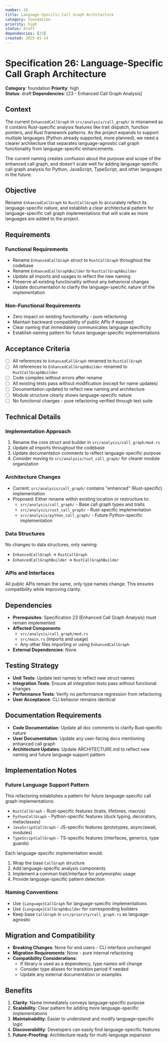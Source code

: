 ```yaml
---
number: 26
title: Language-Specific Call Graph Architecture
category: foundation
priority: high
status: draft
dependencies: [23]
created: 2025-01-14
---
```


# Specification 26: Language-Specific Call Graph Architecture

**Category**: foundation
**Priority**: high  
**Status**: draft
**Dependencies**: [23 - Enhanced Call Graph Analysis]

## Context

The current `EnhancedCallGraph` in `src/analysis/call_graph/` is misnamed as it contains Rust-specific analysis features like trait dispatch, function pointers, and Rust framework patterns. As the project expands to support multiple languages (Python already supported, more planned), we need a clearer architecture that separates language-agnostic call graph functionality from language-specific enhancements.

The current naming creates confusion about the purpose and scope of the enhanced call graph, and doesn't scale well for adding language-specific call graph analysis for Python, JavaScript, TypeScript, and other languages in the future.

## Objective

Rename `EnhancedCallGraph` to `RustCallGraph` to accurately reflect its language-specific nature, and establish a clear architectural pattern for language-specific call graph implementations that will scale as more languages are added to the project.

## Requirements

### Functional Requirements
- Rename `EnhancedCallGraph` struct to `RustCallGraph` throughout the codebase
- Rename `EnhancedCallGraphBuilder` to `RustCallGraphBuilder`
- Update all imports and usages to reflect the new naming
- Preserve all existing functionality without any behavioral changes
- Update documentation to clarify the language-specific nature of the implementation

### Non-Functional Requirements
- Zero impact on existing functionality - pure refactoring
- Maintain backward compatibility of public APIs if exposed
- Clear naming that immediately communicates language specificity
- Establish naming pattern for future language-specific implementations

## Acceptance Criteria

- [ ] All references to `EnhancedCallGraph` renamed to `RustCallGraph`
- [ ] All references to `EnhancedCallGraphBuilder` renamed to `RustCallGraphBuilder`
- [ ] Code compiles without errors after rename
- [ ] All existing tests pass without modification (except for name updates)
- [ ] Documentation updated to reflect new naming and architecture
- [ ] Module structure clearly shows language-specific nature
- [ ] No functional changes - pure refactoring verified through test suite

## Technical Details

### Implementation Approach
1. Rename the core struct and builder in `src/analysis/call_graph/mod.rs`
2. Update all imports throughout the codebase
3. Update documentation comments to reflect language-specific purpose
4. Consider moving to `src/analysis/rust_call_graph/` for clearer module organization

### Architecture Changes
- Current: `src/analysis/call_graph/` contains "enhanced" (Rust-specific) implementation
- Proposed: Either rename within existing location or restructure to:
  - `src/analysis/call_graph/` - Base call graph types and traits
  - `src/analysis/rust_call_graph/` - Rust-specific implementation
  - `src/analysis/python_call_graph/` - Future Python-specific implementation

### Data Structures
No changes to data structures, only naming:
- `EnhancedCallGraph` → `RustCallGraph`
- `EnhancedCallGraphBuilder` → `RustCallGraphBuilder`

### APIs and Interfaces
All public APIs remain the same, only type names change. This ensures compatibility while improving clarity.

## Dependencies

- **Prerequisites**: Specification 23 (Enhanced Call Graph Analysis) must remain implemented
- **Affected Components**: 
  - `src/analysis/call_graph/mod.rs`
  - `src/main.rs` (imports and usage)
  - Any other files importing or using `EnhancedCallGraph`
- **External Dependencies**: None

## Testing Strategy

- **Unit Tests**: Update test names to reflect new struct names
- **Integration Tests**: Ensure all integration tests pass without functional changes
- **Performance Tests**: Verify no performance regression from refactoring
- **User Acceptance**: CLI behavior remains identical

## Documentation Requirements

- **Code Documentation**: Update all doc comments to clarify Rust-specific nature
- **User Documentation**: Update any user-facing docs mentioning enhanced call graph
- **Architecture Updates**: Update ARCHITECTURE.md to reflect new naming and future language support pattern

## Implementation Notes

### Future Language Support Pattern
This refactoring establishes a pattern for future language-specific call graph implementations:
- `RustCallGraph` - Rust-specific features (traits, lifetimes, macros)
- `PythonCallGraph` - Python-specific features (duck typing, decorators, metaclasses)
- `JavaScriptCallGraph` - JS-specific features (prototypes, async/await, modules)
- `TypeScriptCallGraph` - TS-specific features (interfaces, generics, type guards)

Each language-specific implementation would:
1. Wrap the base `CallGraph` structure
2. Add language-specific analysis components
3. Implement a common trait/interface for polymorphic usage
4. Provide language-specific pattern detection

### Naming Conventions
- Use `{Language}CallGraph` for language-specific implementations
- Use `{Language}CallGraphBuilder` for corresponding builders
- Keep base `CallGraph` in `src/priority/call_graph.rs` as language-agnostic

## Migration and Compatibility

- **Breaking Changes**: None for end users - CLI interface unchanged
- **Migration Requirements**: None - pure internal refactoring
- **Compatibility Considerations**: 
  - If library is used as a dependency, type names will change
  - Consider type aliases for transition period if needed
  - Update any external documentation or examples

## Benefits

1. **Clarity**: Name immediately conveys language-specific purpose
2. **Scalability**: Clear pattern for adding more language-specific implementations
3. **Maintainability**: Easier to understand and modify language-specific logic
4. **Discoverability**: Developers can easily find language-specific features
5. **Future-Proofing**: Architecture ready for multi-language expansion